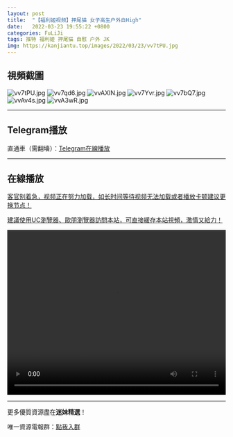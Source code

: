 ```yaml
---
layout: post
title:  "【福利姬视频】押尾猫 女子高生户外自High"
date:   2022-03-23 19:55:22 +0800
categories: FuLiJi
tags: 推特 福利姬 押尾猫 自慰 户外 JK
img: https://kanjiantu.top/images/2022/03/23/vv7tPU.jpg
---
```



## 視頻截圖

![vv7tPU.jpg](https://kanjiantu.top/images/2022/03/23/vv7tPU.jpg)
![vv7qd6.jpg](https://kanjiantu.top/images/2022/03/23/vv7qd6.jpg)
![vvAXIN.jpg](https://kanjiantu.top/images/2022/03/23/vvAXIN.jpg)
![vv7Yvr.jpg](https://kanjiantu.top/images/2022/03/23/vv7Yvr.jpg)
![vv7bQ7.jpg](https://kanjiantu.top/images/2022/03/23/vv7bQ7.jpg)
![vvAv4s.jpg](https://kanjiantu.top/images/2022/03/23/vvAv4s.jpg)
![vvA3wR.jpg](https://kanjiantu.top/images/2022/03/23/vvA3wR.jpg)

* * *
## Telegram播放

直通車（需翻墻）：[Telegram在線播放](https://t.me/mimeijingxuan/251)

* * *
## 在線播放
<u>客官别着急，视频正在努力加载，如长时间等待视频无法加载或者播放卡顿建议更换节点！</u>

<u>建議使用UC瀏覽器、歐朋瀏覽器訪問本站，可直接緩存本站視頻，激情又給力！</u>
<center><video src="https://cdn.publer.io/uploads/videos/6239fbb5db27970a9dcfa415/3f6e2517a971a57ea88e34f7161ff465.mp4" width="100%" height="380px" controls="controls"></video></center>


* * *
更多優質資源盡在**迷妹精選**！

唯一資源電報群：[點我入群](https://t.me/mimeijingxuan)


